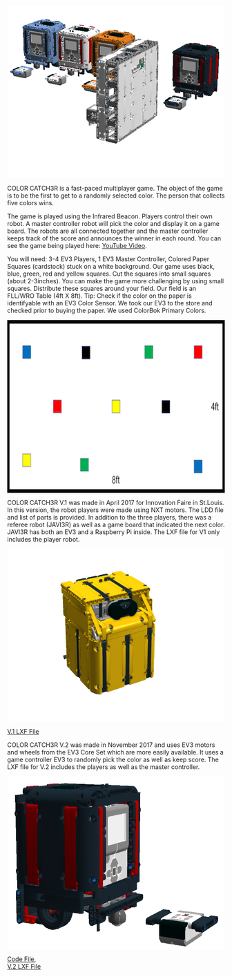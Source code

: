 
<img align="middle" height="400" src="ColorCatch3rimage.png">

COLOR CATCH3R is a fast-paced multiplayer game. The object of the game is to be the first to get to a randomly selected color. The person that collects five colors wins.

The game is played using the Infrared Beacon. Players control their own robot. A master controller robot will pick the color and display it on a game board. The robots are all connected together and the master controller keeps track of the score and announces the winner in each round.  You can see the game being played here:  <a href="https://youtu.be/XFAwqX4fy-M">YouTube Video</a>.

You will need: 3-4 EV3 Players, 1 EV3 Master Controller, Colored Paper Squares (cardstock) stuck on a white background. Our game uses black, blue, green, red and yellow squares. Cut the squares into small squares (about 2-3inches). You can make the game more challenging by using small squares. Distribute these squares around your field. Our field is an FLL/WRO Table (4ft X 8ft). Tip: Check if the color on the paper is identifyable with an EV3 Color Sensor. We took our EV3 to the store and checked prior to buying the paper. We used ColorBok Primary Colors.

<img align="middle" height="400" src="ColorTiles.png">

COLOR CATCH3R V.1 was made in April 2017 for Innovation Faire in St.Louis.  In this version, the robot players were made using NXT motors. The LDD file and list of parts is provided. In addition to the three players, there was a referee robot (JAVI3R) as well as a game board that indicated the next color. JAVI3R has both an EV3 and a Raspberry Pi inside. The LXF file for V1 only includes the player robot.

<img align="middle" height="400" src="colorcatch3rv1(nxtmotors).png">

<a href="https://github.com/seshanbrothers/projects/blob/master/COLORCATCH3R/colorcatchernxtmotors.lxf"> V.1 LXF File </a> 

COLOR CATCH3R V.2 was made in November 2017 and uses EV3 motors and wheels from the EV3 Core Set which are more easily available. It uses a game controller EV3 to randomly pick the color as well as keep score. The LXF file for V.2 includes the players as well as the master controller.

<img align="middle" height="400" src="colorcatcherv2.png">

<a href="https://github.com/seshanbrothers/projects/blob/master/COLORCATCH3R/ColorCatch3rNoJAVIER.ev3">Code File</a>,  
<a href="https://github.com/seshanbrothers/projects/blob/master/COLORCATCH3R/colorcatcherEV3.lxf">V.2 LXF File</a> 
